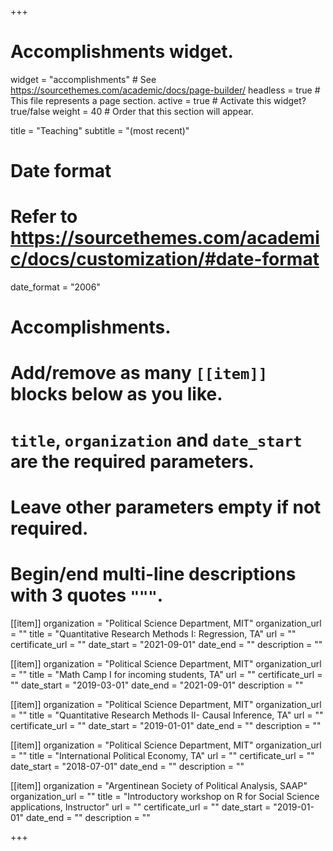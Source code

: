 +++
# Accomplishments widget.
widget = "accomplishments"  # See https://sourcethemes.com/academic/docs/page-builder/
headless = true  # This file represents a page section.
active = true  # Activate this widget? true/false
weight = 40  # Order that this section will appear.

title = "Teaching"
subtitle = "(most recent)"

# Date format
#   Refer to https://sourcethemes.com/academic/docs/customization/#date-format
date_format = "2006"

# Accomplishments.
#   Add/remove as many `[[item]]` blocks below as you like.
#   `title`, `organization` and `date_start` are the required parameters.
#   Leave other parameters empty if not required.
#   Begin/end multi-line descriptions with 3 quotes `"""`.

[[item]]
  organization = "Political Science Department, MIT"
  organization_url = ""
  title = "Quantitative Research Methods I: Regression, TA"
  url = ""
  certificate_url = ""
  date_start = "2021-09-01"
  date_end = ""
  description = ""

[[item]]
  organization = "Political Science Department, MIT"
  organization_url = ""
  title = "Math Camp I for incoming students, TA"
  url = ""
  certificate_url = ""
  date_start = "2019-03-01"
  date_end = "2021-09-01"
  description = ""
  
[[item]]
  organization = "Political Science Department, MIT"
  organization_url = ""
  title = "Quantitative Research Methods II- Causal Inference, TA"
  url = ""
  certificate_url = ""
  date_start = "2019-01-01"
  date_end = ""
  description = ""

[[item]]
  organization = "Political Science Department, MIT"
  organization_url = ""
  title = "International Political Economy, TA"
  url = ""
  certificate_url = ""
  date_start = "2018-07-01"
  date_end = ""
  description = ""

[[item]]
  organization = "Argentinean Society of Political Analysis, SAAP"
  organization_url = ""
  title = "Introductory workshop on R for Social Science applications, Instructor"
  url = ""
  certificate_url = ""
  date_start = "2019-01-01"
  date_end = ""
  description = ""

+++
